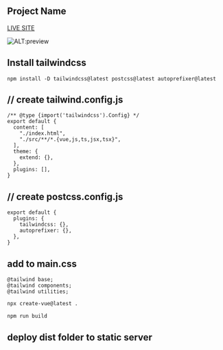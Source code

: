 ## Project Name

[LIVE SITE]()

![ALT:preview](preview.png)




## Install tailwindcss
```
npm install -D tailwindcss@latest postcss@latest autoprefixer@latest
```
## // create tailwind.config.js
```
/** @type {import('tailwindcss').Config} */
export default {
  content: [
    "./index.html",
    "./src/**/*.{vue,js,ts,jsx,tsx}",
  ],
  theme: {
    extend: {},
  },
  plugins: [],
}
```
## // create postcss.config.js
```
export default {
  plugins: {
    tailwindcss: {},
    autoprefixer: {},
  },
}
```
## add to main.css
```
@tailwind base;
@tailwind components;
@tailwind utilities;
```


```sh
npx create-vue@latest .
```
```sh
npm run build
```

## deploy dist folder to static server